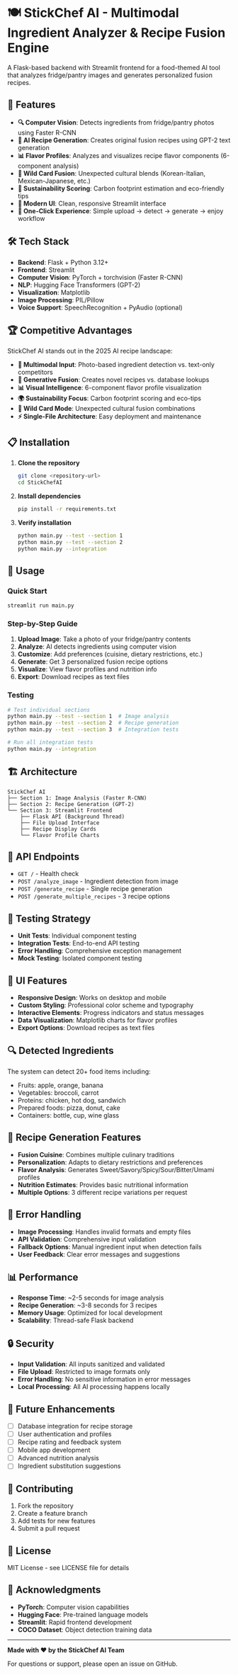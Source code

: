# 🍽️ StickChef AI - Multimodal Ingredient Analyzer & Recipe Fusion Engine

A Flask-based backend with Streamlit frontend for a food-themed AI tool that analyzes fridge/pantry images and generates personalized fusion recipes.

## 🚀 Features

- **🔍 Computer Vision**: Detects ingredients from fridge/pantry photos using Faster R-CNN
- **🤖 AI Recipe Generation**: Creates original fusion recipes using GPT-2 text generation
- **📊 Flavor Profiles**: Analyzes and visualizes recipe flavor components (6-component analysis)
- **🌟 Wild Card Fusion**: Unexpected cultural blends (Korean-Italian, Mexican-Japanese, etc.)
- **🌱 Sustainability Scoring**: Carbon footprint estimation and eco-friendly tips
- **🎨 Modern UI**: Clean, responsive Streamlit interface
- **📱 One-Click Experience**: Simple upload → detect → generate → enjoy workflow

## 🛠️ Tech Stack

- **Backend**: Flask + Python 3.12+
- **Frontend**: Streamlit
- **Computer Vision**: PyTorch + torchvision (Faster R-CNN)
- **NLP**: Hugging Face Transformers (GPT-2)
- **Visualization**: Matplotlib
- **Image Processing**: PIL/Pillow
- **Voice Support**: SpeechRecognition + PyAudio (optional)

## 🏆 Competitive Advantages

StickChef AI stands out in the 2025 AI recipe landscape:

- **📸 Multimodal Input**: Photo-based ingredient detection vs. text-only competitors
- **🎯 Generative Fusion**: Creates novel recipes vs. database lookups
- **📊 Visual Intelligence**: 6-component flavor profile visualization
- **🌍 Sustainability Focus**: Carbon footprint scoring and eco-tips
- **🎲 Wild Card Mode**: Unexpected cultural fusion combinations
- **⚡ Single-File Architecture**: Easy deployment and maintenance

## 📋 Installation

1. **Clone the repository**
   ```bash
   git clone <repository-url>
   cd StickChefAI
   ```

2. **Install dependencies**
   ```bash
   pip install -r requirements.txt
   ```

3. **Verify installation**
   ```bash
   python main.py --test --section 1
   python main.py --test --section 2
   python main.py --integration
   ```

## 🎯 Usage

### Quick Start
```bash
streamlit run main.py
```

### Step-by-Step Guide

1. **Upload Image**: Take a photo of your fridge/pantry contents
2. **Analyze**: AI detects ingredients using computer vision
3. **Customize**: Add preferences (cuisine, dietary restrictions, etc.)
4. **Generate**: Get 3 personalized fusion recipe options
5. **Visualize**: View flavor profiles and nutrition info
6. **Export**: Download recipes as text files

### Testing

```bash
# Test individual sections
python main.py --test --section 1  # Image analysis
python main.py --test --section 2  # Recipe generation
python main.py --test --section 3  # Integration tests

# Run all integration tests
python main.py --integration
```

## 🏗️ Architecture

```
StickChef AI
├── Section 1: Image Analysis (Faster R-CNN)
├── Section 2: Recipe Generation (GPT-2)
└── Section 3: Streamlit Frontend
    ├── Flask API (Background Thread)
    ├── File Upload Interface
    ├── Recipe Display Cards
    └── Flavor Profile Charts
```

## 🔧 API Endpoints

- `GET /` - Health check
- `POST /analyze_image` - Ingredient detection from image
- `POST /generate_recipe` - Single recipe generation
- `POST /generate_multiple_recipes` - 3 recipe options

## 🧪 Testing Strategy

- **Unit Tests**: Individual component testing
- **Integration Tests**: End-to-end API testing
- **Error Handling**: Comprehensive exception management
- **Mock Testing**: Isolated component testing

## 🎨 UI Features

- **Responsive Design**: Works on desktop and mobile
- **Custom Styling**: Professional color scheme and typography
- **Interactive Elements**: Progress indicators and status messages
- **Data Visualization**: Matplotlib charts for flavor profiles
- **Export Options**: Download recipes as text files

## 🔍 Detected Ingredients

The system can detect 20+ food items including:
- Fruits: apple, orange, banana
- Vegetables: broccoli, carrot
- Proteins: chicken, hot dog, sandwich
- Prepared foods: pizza, donut, cake
- Containers: bottle, cup, wine glass

## 🍳 Recipe Generation Features

- **Fusion Cuisine**: Combines multiple culinary traditions
- **Personalization**: Adapts to dietary restrictions and preferences
- **Flavor Analysis**: Generates Sweet/Savory/Spicy/Sour/Bitter/Umami profiles
- **Nutrition Estimates**: Provides basic nutritional information
- **Multiple Options**: 3 different recipe variations per request

## 🚦 Error Handling

- **Image Processing**: Handles invalid formats and empty files
- **API Validation**: Comprehensive input validation
- **Fallback Options**: Manual ingredient input when detection fails
- **User Feedback**: Clear error messages and suggestions

## 📊 Performance

- **Response Time**: ~2-5 seconds for image analysis
- **Recipe Generation**: ~3-8 seconds for 3 recipes
- **Memory Usage**: Optimized for local development
- **Scalability**: Thread-safe Flask backend

## 🔒 Security

- **Input Validation**: All inputs sanitized and validated
- **File Upload**: Restricted to image formats only
- **Error Handling**: No sensitive information in error messages
- **Local Processing**: All AI processing happens locally

## 🎯 Future Enhancements

- [ ] Database integration for recipe storage
- [ ] User authentication and profiles
- [ ] Recipe rating and feedback system
- [ ] Mobile app development
- [ ] Advanced nutrition analysis
- [ ] Ingredient substitution suggestions

## 🤝 Contributing

1. Fork the repository
2. Create a feature branch
3. Add tests for new features
4. Submit a pull request

## 📄 License

MIT License - see LICENSE file for details

## 🙏 Acknowledgments

- **PyTorch**: Computer vision capabilities
- **Hugging Face**: Pre-trained language models
- **Streamlit**: Rapid frontend development
- **COCO Dataset**: Object detection training data

---

**Made with ❤️ by the StickChef AI Team**

For questions or support, please open an issue on GitHub. 